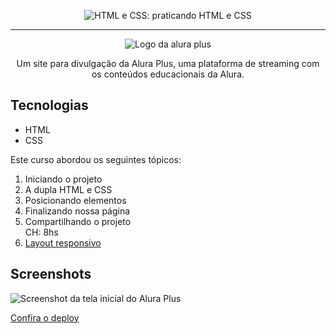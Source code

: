 
<p align="center"> <img src="https://imgur.com/BASzVop.png" alt="HTML e CSS: praticando HTML e CSS"> </p>

<hr>

<p align="center"> <img src="https://github.com/MonicaHillman/aluraplus/blob/aula04/img/Logo.png?raw=true" alt="Logo da alura plus"> </p>
<p align="center">Um site para divulgação da Alura Plus, uma plataforma de streaming com os conteúdos educacionais da Alura.</p>

## Tecnologias
* HTML
* CSS

Este curso abordou os seguintes tópicos:  
1. Iniciando o projeto  
2. A dupla HTML e CSS  
3. Posicionando elementos  
4. Finalizando nossa página  
5. Compartilhando o projeto  
CH: 8hs  
6. [Layout responsivo](https://cursos.alura.com.br/extra/alura-mais/transformando-um-site-em-responsivo-c1601)  


## Screenshots
![Screenshot da tela inicial do Alura Plus](https://imgur.com/nKUf7MK.png)


[Confira o deploy](https://patyfil.github.io/aluraplus/)
